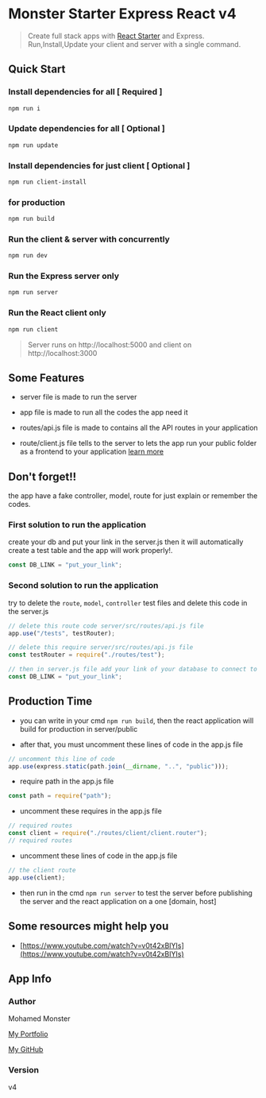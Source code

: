 # Monster Starter Express React v4

> Create full stack apps with [React Starter](https://github.com/Monster-Library/Monster_Starter__React) and Express. Run,Install,Update your client and server with a single command. 

## Quick Start

### Install dependencies for all [ **Required** ]
``` bash
npm run i
```

### Update dependencies for all [ **Optional** ]
``` bash
npm run update
```

### Install dependencies for just client [ **Optional** ]
``` bash
npm run client-install
```

### for production
``` bash
npm run build
```

### Run the client & server with concurrently
``` bash
npm run dev
```

### Run the Express server only
``` bash
npm run server
```

### Run the React client only
``` bash
npm run client
```

> Server runs on http://localhost:5000 and client on http://localhost:3000

## Some Features

* server file is made to run the server

* app file is made to run all the codes the app need it

* routes/api.js file is made to contains all the API routes in your application

* route/client.js file tells to the server to lets the app run your public folder as a frontend to your application [learn more](#production-time)

## Don't forget!!
the app have a fake controller, model, route for just explain or remember the codes.

### First solution to run the application
create your db and put your link in the server.js then it will automatically create a test table and the app will work properly!.
```js
const DB_LINK = "put_your_link";
```

### Second solution to run the application
try to delete the `route`, `model`, `controller` test files and delete this code in the server.js
```js
// delete this route code server/src/routes/api.js file
app.use("/tests", testRouter);

// delete this require server/src/routes/api.js file
const testRouter = require("./routes/test");

// then in server.js file add your link of your database to connect to the server
const DB_LINK = "put_your_link";
```

## Production Time
* you can write in your cmd `npm run build`, then the react application will
  build for production in server/public

* after that, you must uncomment these lines of code in the app.js file
``` js
// uncomment this line of code
app.use(express.static(path.join(__dirname, "..", "public")));
```

* require path in the app.js file
```js
const path = require("path");
```

* uncomment these requires in the app.js file
```js
// required routes
const client = require("./routes/client/client.router");
// required routes
```

* uncomment these lines of code in the app.js file
```js
// the client route
app.use(client);
```

* then run in the cmd `npm run server` to test the server before publishing the server and the react application on a one [domain, host]

## Some resources might help you
* [https://www.youtube.com/watch?v=v0t42xBIYIs](https://www.youtube.com/watch?v=v0t42xBIYIs)

## App Info

### Author

Mohamed Monster

[My Portfolio](https://mohamed--monster.web.app/)

[My GitHub](https://github.com/Monster-Mohamed)

### Version

v4